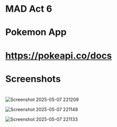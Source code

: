 # MAD Act 6
# Pokemon App
# https://pokeapi.co/docs
#
# Screenshots
#
![Screenshot 2025-05-07 221209](https://github.com/user-attachments/assets/7001f544-e730-47d8-802c-14e9db18ec69)

![Screenshot 2025-05-07 221148](https://github.com/user-attachments/assets/87b2a283-5f0d-4cdb-8dbd-4ff0d963b6e0)

![Screenshot 2025-05-07 221133](https://github.com/user-attachments/assets/3e9eb52f-63f9-47bd-ad82-a5eb93c0fe70)
